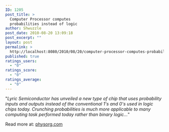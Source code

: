 ```yaml
---
ID: 1205
post_title: >
  Computer Processor computes
  probabilities instead of logic
author: Shwuzzle
post_date: 2010-08-20 13:09:18
post_excerpt: ""
layout: post
permalink: >
  http://localhost:8080/2010/08/20/computer-processor-computes-probabilities-instead-of-logic/
published: true
ratings_users:
  - "0"
ratings_score:
  - "0"
ratings_average:
  - "0"
---
```

"<em>Lyric Semiconductor has unveiled a new type of chip that uses probability inputs and outputs instead of the conventional 1's and 0's used in logic chips today. Crunching probabilities is much more applicable to many computing task performed today rather than binary logic...</em>"

Read more at: <a href="http://www.physorg.com/news201433331.html">physorg.com</a>